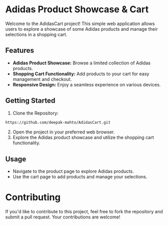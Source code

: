 # Adidas Product Showcase & Cart

Welcome to the AdidasCart project! This simple web application allows users to explore a showcase of some Adidas products and manage their selections in a shopping cart.

## Features

- **Adidas Product Showcase:** Browse a limited collection of Adidas products.
- **Shopping Cart Functionality:** Add products to your cart for easy management and checkout.
- **Responsive Design:** Enjoy a seamless experience on various devices.

## Getting Started

1. Clone the Repository:

```bash
https://github.com/deepak-mahto/AdidasCart.git

```
2. Open the project in your preferred web browser.
3. Explore the Adidas product showcase and utilize the shopping cart functionality.

## Usage

- Navigate to the product page to explore Adidas products.
- Use the cart page to add products and manage your selections.

# Contributing 

If you'd like to contribute to this project, feel free to fork the repository and submit a pull request. Your contributions are welcome!